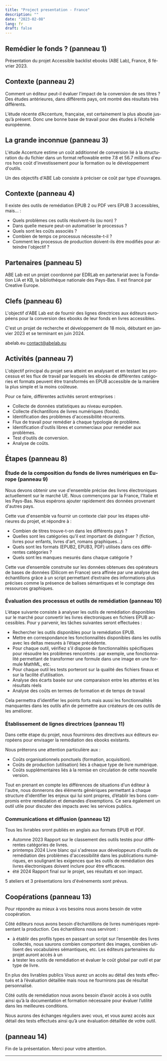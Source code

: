 ```yaml
---
title: "Project presentation - France"
description: ""
date: "2023-02-08"
lang: fr
draft: false
---
```


<div lang="fr">

## Remédier le fonds ? (panneau 1)

Présentation du projet Accessible backlist ebooks (ABE Lab), France, 8 février 2023.

## Contexte (panneau 2)

Comment un éditeur peut-il évaluer l'impact de la conversion de ses titres ?
Des études antérieures, dans différents pays, ont montré des résultats très différents. 

L’étude récente d’Accenture, française, est certainement la plus aboutie jusqu’à présent. Donc une bonne base de travail pour des études à l’échelle européenne.   

## La grande inconnue (panneau 3)

L'étude Accenture estime un coût additionnel de conversion lié à la structuration du du fichier dans un format reflowable entre 7.8 et 56.7 millions d'euros hors coût d'investissement pour la formation ou le développement d'outils.

Un des objectifs d'ABE Lab consiste à préciser ce coût par type d'ouvrages.


## Contexte (panneau 4)

Il existe des outils de remédiation EPUB 2 ou PDF vers EPUB 3 accessibles, mais... :

* Quels problèmes ces outils résolvent-ils (ou non) ?
* Dans quelle mesure peut-on automatiser le processus ?
* Quels sont les coûts associés ?
* Combien de temps ce processus nécessite-t-il ?
* Comment les processus de production doivent-ils être modifiés pour atteindre l'objectif ?


## Partenaires (panneau 5)

ABE Lab est un projet coordonné par EDRLab en partenariat avec la Fondation LIA et KB, la bibliothéque nationale des Pays-Bas. Il est financé par Creative Europe.

## Clefs (panneau 6)

L'objectif d'ABE Lab est de fournir des lignes directrices aux éditeurs européens pour la conversion des ebooks de leur fonds en livres accessibles.

C'est un projet de recherche et développement de 18 mois, 
débutant en janvier 2023 et se terminant en juin 2024.

abelab.eu
contact@abelab.eu


## Activités (panneau 7)

L'objectif principal du projet sera atteint en analysant et en testant les processus et les flux de travail par lesquels les ebooks de différentes catégories et formats peuvent être transformés en EPUB accessible de la manière la plus simple et la moins coûteuse.

Pour ce faire, différentes activités seront entreprises :
* Collecte de données statistiques au niveau européen. 
* Collecte d’échantillons de livres numériques (fonds).
* Identification des problèmes d'accessibilité récurrents.
* Flux de travail pour remédier à chaque typologie de problème.
* Identification d'outils libres et commerciaux pour remédier aux problèmes. 
* Test d’outils de conversion.
* Analyse de coûts.

## Étapes (panneau 8)

### Étude de la composition du fonds de livres numériques en Europe (panneau 9)

Nous devons obtenir une vue d'ensemble précise des livres électroniques actuellement sur le marché UE. 
Nous commençons par la France, l'Italie et les Pays-Bas. Nous espérons ajouter rapidement des données provenant d'autres pays. 

Cette vue d'ensemble va fournir un contexte clair pour les étapes ultérieures du projet, et répondre à :
* Combien de titres trouve-t-on dans les différents pays ?
* Quelles sont les catégories qu'il est important de distinguer ? (fiction, livres pour enfants, livres d'art, romans graphiques...) 
* Quels sont les formats (EPUB2, EPUB3, PDF) utilisés dans ces différentes catégories ?
* Quels sont les manques mesurés dans chaque catégorie ? 

Cette vue d’ensemble construite sur les données obtenues des opérateurs de bases de données (Dilicom en France) sera affinée par une analyse des échantillons grâce à un script permettant d’extraire des informations plus précises comme la présence de balises sémantiques et le comptage des ressources graphiques.


### Évaluation des processus et outils de remédiation (panneau 10)

L’étape suivante consiste à analyser les outils de remédiation disponibles sur le marché pour convertir les livres électroniques en fichiers EPUB accessibles. Pour y parvenir, les tâches suivantes seront effectuées :

* Rechercher les outils disponibles pour la remédiation EPUB.
* Mettre en correspondance les fonctionnalités disponibles dans les outils avec les deltas mesurés à l’étape précédente.
* Pour chaque outil, vérifiez s'il dispose de fonctionnalités spécifiques pour résoudre les problèmes rencontrés : par exemple, une fonctionnalité permettant de transformer une formule dans une image en une formule MathML, etc.
* Pour chaque outil les tests porteront sur la qualité des fichiers finaux et sur la facilité d’utilisation.
* Analyse des écarts basée sur une comparaison entre les attentes et les résultats réels
* Analyse des coûts en termes de formation et de temps de travail

Cela permettra d'identifier les points forts mais aussi les fonctionnalités manquantes dans les outils afin de permettre aux créateurs de ces outils de les améliorer.


### Établissement de lignes directrices (panneau 11)

Dans cette étape du projet, nous fournirons des directives aux éditeurs européens pour envisager la remédiation des ebooks existants.

Nous prêterons une attention particulière aux :
* Coûts organisationnels ponctuels (formation, acquisition).
* Coûts de production (utilisation) liés à chaque type de livre numérique.
* Coûts supplémentaires liés à la remise en circulation de cette nouvelle version.

Tout en prenant en compte les différences de situations d'un éditeur à l'autre, nous donnerons des éléments génériques permettant à chaque structure d’identifier les enjeux qui lui sont propres, d’établir les bons compromis entre remédiation et demandes d’exemptions. Ce sera également un outil utile pour discuter des impacts avec les services publics.  


### Communications et diffusion (panneau 12)

Tous les livrables sront publiés en anglais aux formats EPUB et PDF.

* Automne 2023 Rapport sur le classement des outils testés pour différentes catégories de livres.
* printemps 2024 Livre blanc qui s'adresse aux développeurs d'outils de remédiation des problèmes d'accessibilité dans les publications numériques, en soulignant les exigences que les outils de remédiation des livres électroniques doivent inclure pour être efficaces.
* été 2024 Rapport final sur le projet, ses résultats et son impact.

5 ateliers et 3 présentations lors d'événements sont prévus.

## Coopérations (panneau 13)

Pour répondre au mieux à vos besoins nous avons besoin de votre coopération.

Côté éditeurs nous avons besoin d’échantillons de livres numériques représentant la production. 
Ces échantillons nous serviront : 
* à établir des profils types en passant un script sur l’ensemble des livres collectés, nous saurons combien comportent des images, combien utilisent des vocabulaires sémantiques, etc. Les éditeurs partenaires du projet auront accès à un 
* à tester les outils de remédiation et évaluer le coût global par outil et par type de livre.

En plus des livrables publics Vous aurez un accès au détail des tests effectués et à l’évaluation détaillée mais nous ne fournirons pas de résultat personnalisé.

Côté outils de remédiation nous avons besoin d’avoir accès à vos outils ainsi qu’à la documentation et formation nécessaire pour évaluer l’utilité dans les meilleures conditions. 

Nous aurons des échanges réguliers avec vous, et vous aurez accès aux détail des tests effectués ainsi qu’à une évaluation détaillée de votre outil.

## (panneau 14)
Fin de la présentation. Merci pour votre attention.

</div>
<hr/>